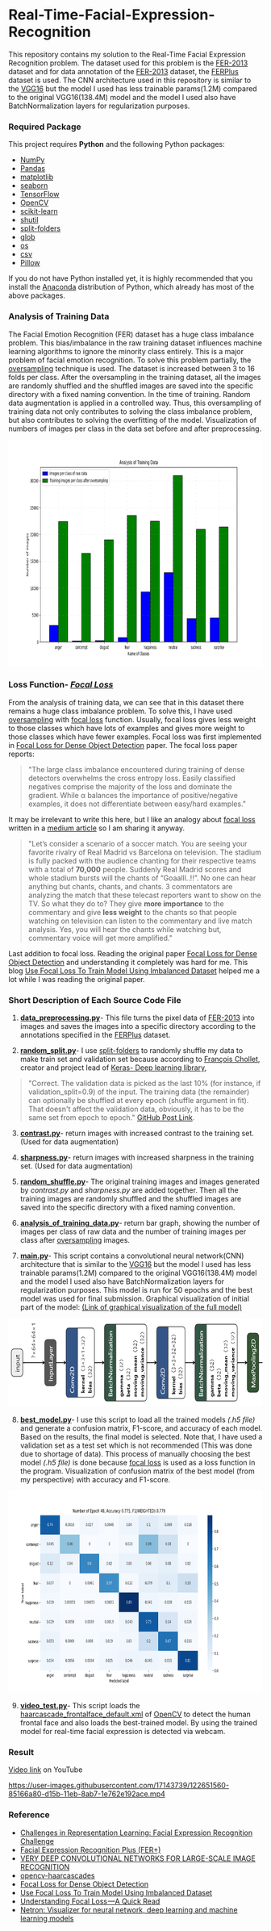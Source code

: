 # Real-Time-Facial-Expression-Recognition
This repository contains my solution to the Real-Time Facial Expression Recognition problem. The dataset used for this problem is the [FER-2013](https://www.kaggle.com/c/challenges-in-representation-learning-facial-expression-recognition-challenge/data) dataset and for data annotation of the [FER-2013](https://www.kaggle.com/c/challenges-in-representation-learning-facial-expression-recognition-challenge/data) dataset, the [FERPlus](https://github.com/microsoft/FERPlus) dataset is used. The CNN architecture used in this repository is similar to the [VGG16](https://arxiv.org/pdf/1409.1556.pdf) but the model I used has less trainable params(1.2M) compared to the original VGG16(138.4M) model and the model I used also have BatchNormalization layers for regularization purposes.

### Required Package
This project requires **Python** and the following Python packages:
- [NumPy](https://www.numpy.org/)
- [Pandas](https://pandas.pydata.org/)
- [matplotlib](https://matplotlib.org/)
- [seaborn](https://seaborn.pydata.org/)
- [TensorFlow](https://www.tensorflow.org/)
- [OpenCV](https://opencv.org/)
- [scikit-learn](https://scikit-learn.org/stable/)
- [shutil](https://docs.python.org/3/library/shutil.html)
- [split-folders](https://pypi.org/project/split-folders)
- [glob](https://docs.python.org/3/library/glob.html)
- [os](https://docs.python.org/3/library/os.html)
- [csv](https://docs.python.org/3/library/csv.html)
- [Pillow](https://pypi.org/project/Pillow/2.2.1)

If you do not have Python installed yet, it is highly recommended that you install the [Anaconda](https://www.anaconda.com/) distribution of Python, which already has most of the above packages. 

### Analysis of Training Data
The Facial Emotion Recognition (FER) dataset has a huge class imbalance problem. This bias/imbalance in the raw training dataset influences machine learning algorithms to ignore the minority class entirely. This is a major problem of facial emotion recognition. To solve this problem partially, the [oversampling](https://en.wikipedia.org/wiki/Oversampling_and_undersampling_in_data_analysis) technique is used. The dataset is increased between 3 to 16 folds per class. After the oversampling in the training dataset, all the images are randomly shuffled and the shuffled images are saved into the specific directory with a fixed naming convention. In the time of training. Random data augmentation is applied in a controlled way. Thus, this oversampling of training data not only contributes to solving the class imbalance problem, but also contributes to solving the overfitting of the model. Visualization of numbers of images per class in the data set before and after preprocessing.
<p align="center">
  <img src="images/analysis_of_training_data.png" height=450>
</p>


### Loss Function- ***[Focal Loss](https://arxiv.org/pdf/1708.02002.pdf)***
From the analysis of training data, we can see that in this dataset there remains a huge class imbalance problem. To solve this, I have used [oversampling](https://en.wikipedia.org/wiki/Oversampling_and_undersampling_in_data_analysis) with [focal loss](https://arxiv.org/pdf/1708.02002.pdf) function. Usually, focal loss gives less weight to those classes which have lots of examples and gives more weight to those classes which have fewer examples. Focal loss was first implemented in [Focal Loss for Dense Object Detection](https://arxiv.org/pdf/1708.02002.pdf) paper. The focal loss paper reports:

>"The large class imbalance encountered during training of dense detectors overwhelms the cross entropy loss. Easily classified negatives comprise the majority of the loss and dominate the gradient. While α balances the importance of positive/negative examples, it does not differentiate between easy/hard examples."

It may be irrelevant to write this here, but I like an analogy about [focal loss](https://arxiv.org/pdf/1708.02002.pdf) written in a [medium article](https://medium.com/visionwizard/understanding-focal-loss-a-quick-read-b914422913e7) so I am sharing it anyway. 

>"Let’s consider a scenario of a soccer match. You are seeing your favorite rivalry of Real Madrid vs Barcelona on television. The stadium is fully packed with the audience chanting for their respective teams with a total of **70,000** people. Suddenly Real Madrid scores and whole stadium bursts will the chants of “Goaalll..!!”. No one can hear anything but chants, chants, and chants. 3 commentators are analyzing the match that these telecast reporters want to show on the TV. So what they do to? They give **more importance** to the commentary and give **less weight** to the chants so that people watching on television can listen to the commentary and live match analysis. Yes, you will hear the chants while watching but, commentary voice will get more amplified."

Last addition to focal loss. Reading the original paper [Focal Loss for Dense Object Detection](https://arxiv.org/pdf/1708.02002.pdf) and understanding it completely was hard for me. This blog [Use Focal Loss To Train Model Using Imbalanced Dataset](https://leimao.github.io/blog/Focal-Loss-Explained/) helped me a lot while I was reading the original paper. 

### Short Description of Each Source Code File
1. [**data_preprocessing.py**](https://github.com/Safayet-Khan/Real-Time-Facial-Expression-Recognition/blob/main/data_preprocessing.py)- This file turns the pixel data of [FER-2013](https://www.kaggle.com/c/challenges-in-representation-learning-facial-expression-recognition-challenge/data) into images and saves the images into a specific directory according to the annotations specified in the [FERPlus](https://github.com/microsoft/FERPlus) dataset.

2. [**random_split.py**](https://github.com/Safayet-Khan/Real-Time-Facial-Expression-Recognition/blob/main/random_split.py)- I use [split-folders](https://pypi.org/project/split-folders) to randomly shuffle my data to make train set and validation set because according to [François Chollet](https://fchollet.com/), creator and project lead of [Keras- Deep learning library](https://keras.io/),

>"Correct. The validation data is picked as the last 10% (for instance, if validation_split=0.9) of the input. The training data (the remainder) can optionally be shuffled at every epoch (shuffle argument in fit). That doesn't affect the validation data, obviously, it has to be the same set from epoch to epoch." [GitHub Post Link](https://github.com/keras-team/keras/issues/597).  

3. [**contrast.py**](https://github.com/Safayet-Khan/Real-Time-Facial-Expression-Recognition/blob/main/contrast.py)- return images with increased contrast to the training set. (Used for data augmentation)

4. [**sharpness.py**](https://github.com/Safayet-Khan/Real-Time-Facial-Expression-Recognition/blob/main/sharpness.py)- return images with increased sharpness in the training set. (Used for data augmentation)

5. [**random_shuffle.py**](https://github.com/Safayet-Khan/Real-Time-Facial-Expression-Recognition/blob/main/random_shuffle.py)- The original training images and images generated by *contrast.py* and *sharpness.py* are added together. Then all the training images are randomly shuffled and the shuffled images are saved into the specific directory with a fixed naming convention.

6. [**analysis_of_training_data.py**](https://github.com/Safayet-Khan/Real-Time-Facial-Expression-Recognition/blob/main/analysis_of_training_data.py)- return bar graph, showing the number of images per class of raw data and the number of training images per class after [oversampling](https://en.wikipedia.org/wiki/Oversampling_and_undersampling_in_data_analysis) images.

7. [**main.py**](https://github.com/Safayet-Khan/Real-Time-Facial-Expression-Recognition/blob/main/main.py)- This script contains a convolutional neural network(CNN) architecture that is similar to the [VGG16](https://arxiv.org/pdf/1409.1556.pdf) but the model I used has less trainable params(1.2M) compared to the original VGG16(138.4M) model and the model I used also have BatchNormalization layers for regularization purposes. This model is run for 50 epochs and the best model was used for final submission. Graphical visualization of initial part of the model: [(Link of graphical visualization of the full model)](https://github.com/Safayet-Khan/Real-Time-Facial-Expression-Recognition/blob/main/images/model.png)  
<p align="center">
  <img src="images/part_of_model.png" height=175>
</p>

8. [**best_model.py**](https://github.com/Safayet-Khan/Real-Time-Facial-Expression-Recognition/blob/main/best_model.py)- I use this script to load all the trained models *(.h5 file)* and generate a confusion matrix, F1-score, and accuracy of each model. Based on the results, the final model is selected. Note that, I have used a validation set as a test set which is not recommended (This was done due to shortage of data). This process of manually choosing the best model *(.h5 file)* is done because [focal loss](https://arxiv.org/pdf/1708.02002.pdf) is used as a loss function in the program. Visualization of confusion matrix of the best model (from my perspective) with accuracy and F1-score. 
<p align="center">
  <img src="images/confusion_matrix.png" height=400>
</p>

9. [**video_test.py**](https://github.com/Safayet-Khan/Real-Time-Facial-Expression-Recognition/blob/main/video_test.py)- This script loads the [haarcascade_frontalface_default.xml](https://github.com/opencv/opencv/tree/master/data/haarcascades) of [OpenCV](https://opencv.org/) to detect the human frontal face and also loads the best-trained model. By using the trained model for real-time facial expression is detected via webcam. 

### Result
[Video link](https://www.youtube.com/watch?v=9d_tforOtl0) on YouTube

https://user-images.githubusercontent.com/17143739/122651560-85166a80-d15b-11eb-8ab7-1e762e192ace.mp4



### Reference
- [Challenges in Representation Learning: Facial Expression Recognition Challenge](https://www.kaggle.com/c/challenges-in-representation-learning-facial-expression-recognition-challenge/data)
- [Facial Expression Recognition Plus (FER+)](https://github.com/microsoft/FERPlus)
- [VERY DEEP CONVOLUTIONAL NETWORKS FOR LARGE-SCALE IMAGE RECOGNITION](https://arxiv.org/pdf/1409.1556.pdf)
- [opencv-haarcascades](https://github.com/opencv/opencv/tree/master/data/haarcascades)
- [Focal Loss for Dense Object Detection](https://arxiv.org/pdf/1708.02002.pdf)
- [Use Focal Loss To Train Model Using Imbalanced Dataset](https://leimao.github.io/blog/Focal-Loss-Explained/)
- [Understanding Focal Loss —A Quick Read](https://medium.com/visionwizard/understanding-focal-loss-a-quick-read-b914422913e7)
- [Netron: Visualizer for neural network, deep learning and machine learning models](https://github.com/lutzroeder/netron)

